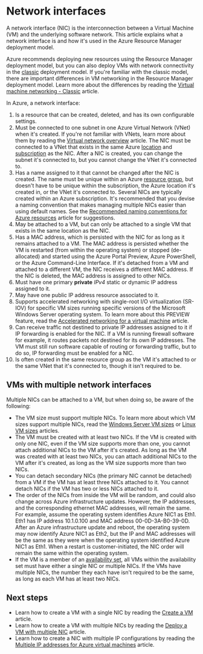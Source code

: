 <properties
    pageTitle="Network interfaces | Azure"
    description="Learn about Azure network interfaces in Azure Resource Manager."
    services="virtual-network"
    documentationcenter="na"
    author="jimdial"
    manager="carmonm"
    editor=""
    tags="azure-resource-manager" />
<tags
    ms.assetid="f58b503f-18bf-4377-aa63-22fc8a96e4be"
    ms.service="virtual-network"
    ms.devlang="na"
    ms.topic="get-started-article"
    ms.tgt_pltfrm="na"
    ms.workload="infrastructure-services"
    ms.date="09/23/2016"
    wacn.date=""
    ms.author="jdial" />

# Network interfaces
A network interface (NIC) is the interconnection between a Virtual Machine (VM) and the underlying software network. This article explains what a network interface is and how it's used in the Azure Resource Manager deployment model.

Azure recommends deploying new resources using the Resource Manager deployment model, but you can also deploy VMs with network connectivity in the [classic](/documentation/articles/virtual-network-ip-addresses-overview-classic/) deployment model. If you're familiar with the classic model, there are important differences in VM networking in the Resource Manager deployment model. Learn more about the differences by reading the [Virtual machine networking - Classic](/documentation/articles/virtual-network-ip-addresses-overview-classic/#differences-between-resource-manager-and-classic-deployments) article.

In Azure, a network interface:

1. Is a resource that can be created, deleted, and has its own configurable settings.
2. Must be connected to one subnet in one Azure Virtual Network (VNet) when it's created. If you're not familiar with VNets, learn more about them by reading the [Virtual network overview](/documentation/articles/virtual-networks-overview/) article. The NIC must be connected to a VNet that exists in the same Azure [location](https://azure.microsoft.com/regions) and [subscription](/documentation/articles/azure-glossary-cloud-terminology/#subscription) as the NIC. After a NIC is created, you can change the subnet it's connected to, but you cannot change the VNet it's connected to.
3. Has a name assigned to it that cannot be changed after the NIC is created. The name must be unique within an Azure [resource group](/documentation/articles/resource-group-overview/#resource-groups), but doesn't have to be unique within the subscription, the Azure location it's created in, or the VNet it's connected to. Several NICs are typically created within an Azure subscription. It's recommended that you devise a naming convention that makes managing multiple NICs easier than using default names. See the [Recommended naming conventions for Azure resources](/documentation/articles/guidance-naming-conventions/) article for suggestions.
4. May be attached to a VM, but can only be attached to a single VM that exists in the same location as the NIC.
5. Has a MAC address, which is persisted with the NIC for as long as it remains attached to a VM. The MAC address is persisted whether the VM is restarted (from within the operating system) or stopped (de-allocated) and started using the Azure Portal Preview, Azure PowerShell, or the Azure Command-Line Interface. If it's detached from a VM and attached to a different VM, the NIC receives a different MAC address. If the NIC is deleted, the MAC address is assigned to other NICs.
6. Must have one primary **private** *IPv4* static or dynamic IP address assigned to it.
7. May have one public IP address resource associated to it.
8. Supports accelerated networking with single-root I/O virtualization (SR-IOV) for specific VM sizes running specific versions of the Microsoft Windows Server operating system. To learn more about this PREVIEW feature, read the [Accelerated networking for a virtual machine](/documentation/articles/virtual-network-accelerated-networking-powershell/) article.
9. Can receive traffic not destined to private IP addresses assigned to it if IP forwarding is enabled for the NIC. If a VM is running firewall software for example, it routes packets not destined for its own IP addresses. The VM must still run software capable of routing or forwarding traffic, but to do so, IP forwarding must be enabled for a NIC.
10. Is often created in the same resource group as the VM it's attached to or the same VNet that it's connected to, though it isn't required to be.

## VMs with multiple network interfaces
Multiple NICs can be attached to a VM, but when doing so, be aware of the following:  

* The VM size must support multiple NICs. To learn more about which VM sizes support multiple NICs, read the [Windows Server VM sizes](/documentation/articles/virtual-machines-windows-sizes/) or [Linux VM sizes](/documentation/articles/virtual-machines-linux-sizes/) articles.
* The VM must be created with at least two NICs. If the VM is created with only one NIC, even if the VM size supports more than one, you cannot attach additional NICs to the VM after it's created. As long as the VM was created with at least two NICs, you can attach additional NICs to the VM after it's created, as long as the VM size supports more than two NICs.  
* You can detach secondary NICs (the primary NIC cannot be detached) from a VM if the VM has at least three NICs attached to it. You cannot detach NICs if the VM has two or less NICs attached to it.  
* The order of the NICs from inside the VM will be random, and could also change across Azure infrastructure updates. However, the IP addresses, and the corresponding ethernet MAC addresses, will remain the same. For example, assume the operating system identifies Azure NIC1 as Eth1. Eth1 has IP address 10.1.0.100 and MAC address 00-0D-3A-B0-39-0D. After an Azure infrastructure update and reboot, the operating system may now identify Azure NIC1 as Eth2, but the IP and MAC addresses will be the same as they were when the operating system identified Azure NIC1 as Eth1. When a restart is customer-initiated, the NIC order will remain the same within the operating system.  
* If the VM is a member of an [availability set](/documentation/articles/azure-glossary-cloud-terminology/#availability-set), all VMs within the availability set must have either a single NIC or multiple NICs. If the VMs have multiple NICs, the number they each have isn't required to be the same, as long as each VM has at least two NICs.

## Next steps
* Learn how to create a VM with a single NIC by reading the [Create a VM](/documentation/articles/virtual-machines-windows-hero-tutorial/) article.
* Learn how to create a VM with multiple NICs by reading the [Deploy a VM with multiple NIC](/documentation/articles/virtual-network-deploy-multinic-arm-ps/) article.
* Learn how to create a NIC with multiple IP configurations by reading the [Multiple IP addresses for Azure virtual machines](/documentation/articles/virtual-network-multiple-ip-addresses-powershell/) article.

